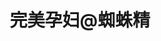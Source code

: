 ---
description: 不知道这些孕期文章谁写的，怎么会有这么多类似的话题期期嚼？
layout: post
results:
- primaryGenreName: Book
  version: '1.0.0'
  artworkUrl100: http://a1716.phobos.apple.com/us/r30/Purple1/v4/10/13/9a/10139ae9-6799-7687-caab-737ba7d39852/pr_source.jpg?downloadKey=1418041507_386c8ea983eb17d1419527ff049e1955
  trackViewUrl: https://itunes.apple.com/cn/app/wan-mei-yun-fu-zhi-zhu-jing/id940982374?mt=8&uo=4
  artworkUrl60: http://a1341.phobos.apple.com/us/r30/Purple1/v4/bc/9b/3d/bc9b3dc3-2acf-52ad-2a51-da251cf34f12/57.png
  minimumOsVersion: '5.0'
  sellerName: Shanghai World Best Co., Ltd.
  supportedDevices:
  - iPodTouchFifthGen
  - iPhone5c
  - iPhone4
  - iPad3G
  - iPadWifi
  - iPadFourthGen4G
  - iPhone5s
  - iPadMini
  - iPodTouchourthGen
  - iPodTouchThirdGen
  - iPhone5
  - iPhone-3GS
  - iPadThirdGen4G
  - iPadMini4G
  - iPadThirdGen
  - iPhone4S
  - iPad2Wifi
  - iPad23G
  - iPadFourthGen
  genres:
  - 图书
  - 生活
  trackName: 完美孕妇@蜘蛛精
  description: "完美孕妇杂志，是孕产妈咪专门读本，由广州市卫生局、广州优生优育协会共同主管主办、“心系新生命”活动组委会推荐读本，品质高端、风格清新、姿态亲和，是孕产妈咪的亲密伙伴。
    \n\n完美孕妇医务背景强大，专业内容更可信赖： \n1. 权威专家团队参与： 来自全国各个领域的权威专家组成的专家组提供最权威、务实有效的专业服务，为读者呈现最好的孕产知识辅导；
    \n2. 新锐严谨的制作团队： 编辑与专家互动的采编模式，将专业知识融入生活化的表达方式，图文并茂、读者一目了然、简明易懂，如工具书一样务实精良，堪称行业首家。
    \n\n完美孕妇杂志特点，阅读性更佳，参与度更高： \n1. 独家拍摄所有图片，图片总量行业第一；\n2. 独家绘制所有插画，独特唯美的日韩风格深受妈妈喜爱；\n3.
    分解式图文表述方式，让专业知识的传播更细致入微；\n4. 搭建互动和分享契机，本杂志的互动频率和忠诚度堪称行业首家； \n5. 大型读者活动高频率开展、形式丰富精彩、礼品精美实用，满意度堪称行业第一。\n\n下载“蜘蛛精”，更有超多20000余本杂志等你来阅读。\n官方QQ群
    ：282440140\n官方网址：http://www.spider.com.cn\n客服电话：4001500666"
  price: 0
  trackId: 940982374
  releaseDate: '2014-12-02T23:40:35Z'
  advisories: &a []
  screenshotUrls:
  - http://a4.mzstatic.com/us/r30/Purple5/v4/18/71/45/187145cf-9fb3-aabe-2d4c-57d9e063ce48/screen1136x1136.jpeg
  - http://a4.mzstatic.com/us/r30/Purple1/v4/0f/50/13/0f50132d-c741-2f4b-ffdb-5a74d0852f8a/screen1136x1136.jpeg
  - http://a3.mzstatic.com/us/r30/Purple1/v4/b3/a1/47/b3a14736-7abd-991a-1039-b74079d4ce62/screen1136x1136.jpeg
  - http://a3.mzstatic.com/us/r30/Purple1/v4/33/b6/01/33b6017e-5767-569a-916d-51e2b715d329/screen1136x1136.jpeg
  - http://a1.mzstatic.com/us/r30/Purple5/v4/1b/93/15/1b931553-90cd-b025-7f8f-5ca187d01026/screen1136x1136.jpeg
  artistViewUrl: https://itunes.apple.com/cn/artist/shang-hai-wan-feng-wen-hua/id940982373?uo=4
  primaryGenreId: 6018
  kind: software
  fileSizeBytes: '6663163'
  bundleId: com.spider.readerse
  trackContentRating: 4+
  artistName: 上海万丰文化传播有限公司
  trackCensoredName: 完美孕妇@蜘蛛精
  isGameCenterEnabled: false
  contentAdvisoryRating: 4+
  languageCodesISO2A:
  - EN
  - ZH
  features: *a
  wrapperType: software
  artworkUrl512: http://a1716.phobos.apple.com/us/r30/Purple1/v4/10/13/9a/10139ae9-6799-7687-caab-737ba7d39852/pr_source.jpg?downloadKey=1418041507_386c8ea983eb17d1419527ff049e1955
  formattedPrice: 免费
  artistId: 940982373
  genreIds:
  - '6018'
  - '6012'
  currency: CNY
  ipadScreenshotUrls: *a
category: 图书
tags: tag1
resultCount: 1
title: 完美孕妇@蜘蛛精

---